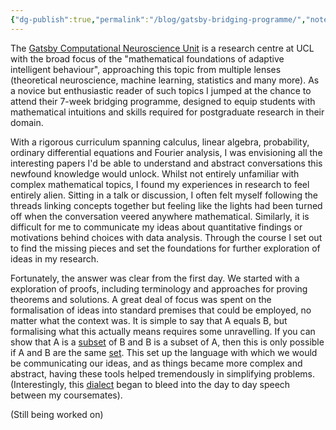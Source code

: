 ```yaml
---
{"dg-publish":true,"permalink":"/blog/gatsby-bridging-programme/","noteIcon":""}
---
```


The [Gatsby Computational Neuroscience Unit](https://www.ucl.ac.uk/gatsby/) is a research centre at UCL with the broad focus of the "mathematical foundations of adaptive intelligent behaviour", approaching this topic from multiple lenses (theoretical neuroscience, machine learning, statistics and many more). As a novice but enthusiastic reader of such topics I jumped at the chance to attend their 7-week bridging programme, designed to equip students with mathematical intuitions and skills required for postgraduate research in their domain. 

With a rigorous curriculum spanning calculus, linear algebra, probability, ordinary differential equations and Fourier analysis, I was envisioning all the interesting papers I'd be able to understand and abstract conversations this newfound knowledge would unlock. Whilst not entirely unfamiliar with complex mathematical topics, I found my experiences in research to feel entirely alien. Sitting in a talk or discussion, I often felt myself following the threads linking concepts together but feeling like the lights had been turned off when the conversation veered anywhere mathematical. Similarly, it is difficult for me to communicate my ideas about quantitative findings or motivations behind choices with data analysis. Through the course I set out to find the missing pieces and set the foundations for further exploration of ideas in my research. 

Fortunately, the answer was clear from the first day. We started with a exploration of proofs, including terminology and approaches for proving theorems and solutions. A great deal of focus was spent on the formalisation of ideas into standard premises that could be employed, no matter what the context was. It is simple to say that A equals B, but formalising what this actually means requires some unravelling. If you can show that A is a [subset](https://en.wikipedia.org/wiki/Subset) of B and B is a subset of A, then this is only possible if A and B are the same [set](https://en.wikipedia.org/wiki/Set_(mathematics)). This set up the language with which we would be communicating our ideas, and as things became more complex and abstract, having these tools helped tremendously in simplifying problems. (Interestingly, this [dialect](https://www.youtube.com/shorts/EcDQIS2NTiQ) began to bleed into the day to day speech between my coursemates). 

(Still being worked on)



